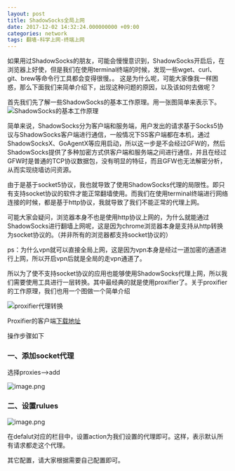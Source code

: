 ```yaml
---
layout: post
title: ShadowSocks全局上网
date: 2017-12-02 14:32:24.000000000 +09:00
categories: network
tags: 翻墙-科学上网-终端上网
---
```


如果用过ShadowSocks的朋友，可能会慢慢意识到，ShadowSocks开启后，在浏览器上好使，但是我们在使用terminal终端的时候，发现一些wget、curl、git、brew等命令行工具都会变得很慢。。 这是为什么呢，可能大家像我一样困惑，那么下面我们来简单介绍下，出现这种问题的原因，以及该如何去做呢？

首先我们先了解一些ShadowSocks的基本工作原理。用一张图简单来表示下。
![ShadowSocks的基本工作原理](http://upload-images.jianshu.io/upload_images/2159256-bd93ae4bb4bdac61.png?imageMogr2/auto-orient/strip%7CimageView2/2/w/1240)


简单来说，ShadowSocks分为客户端和服务端，用户发出的请求基于Socks5协议与ShadowSocks客户端进行通信，一般情况下SS客户端都在本机，通过ShadowSocksX、GoAgentX等应用启动，所以这一步是不会经过GFW的，然后ShadowSocks提供了多种加密方式供客户端和服务端之间进行通信，并且在经过GFW时是普通的TCP协议数据包，没有明显的特征，而且GFW也无法解密分析，从而实现绕墙访问资源。

由于是基于socket5协议，我也就导致了使用ShadowSocks代理的局限性。即只有支持socket协议的软件才能正常翻墙使用。而我们在使用terminal终端进行网络连接的时候，都是基于http协议，我就导致了我们不能正常的代理上网。

可能大家会疑问，浏览器本身不也是使用http协议上网的，为什么就能通过ShadowSocks进行翻墙上网呢，这是因为chrome浏览器本身是支持从http转换为socket协议的。（并非所有的浏览器都支持socket协议的）

ps：为什么vpn就可以直接全局上网，这是因为vpn本身是经过一道加密的通道进行上网，所以开启vpn后就是全局的走vpn通道了。

所以为了使不支持socket协议的应用也能够使用ShadowSocks代理上网，所以我们需要使用工具进行一层转换。其中最经典的就是使用proxifier了。关于proxifier的工作原理，我们也用一个图做一个简单介绍

![proxifier代理转换](http://upload-images.jianshu.io/upload_images/2159256-124cd6c75eaea4df.png?imageMogr2/auto-orient/strip%7CimageView2/2/w/1240)

Proxifier的客户端[下载地址](https://www.proxifier.com/download.htm)

操作步骤如下
### 一、添加socket代理

选择proxies-->add

![image.png](http://upload-images.jianshu.io/upload_images/2159256-ed81b4b10e481d66.png?imageMogr2/auto-orient/strip%7CimageView2/2/w/1240)

### 二、设置rulues

![image.png](http://upload-images.jianshu.io/upload_images/2159256-2732c6e6e1e66d05.png?imageMogr2/auto-orient/strip%7CimageView2/2/w/1240)

在defalut对应的栏目中，设置action为我们设置的代理即可。这样，表示默认所有请求都走这个代理。

其它配置，请大家根据需要自己配置即可。










 
